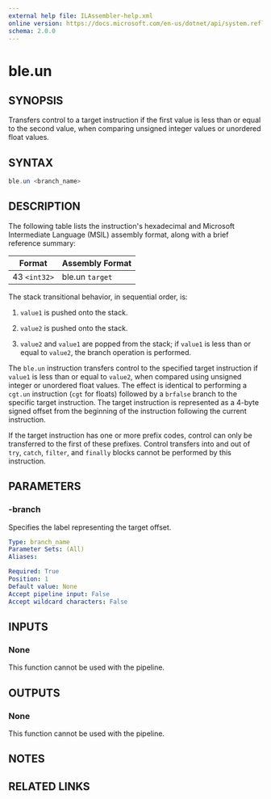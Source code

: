 ```yaml
---
external help file: ILAssembler-help.xml
online version: https://docs.microsoft.com/en-us/dotnet/api/system.reflection.emit.opcodes.ble_un
schema: 2.0.0
---
```


# ble.un

## SYNOPSIS

Transfers control to a target instruction if the first value is less than or equal to the second value, when comparing unsigned integer values or unordered float values.

## SYNTAX

```powershell
ble.un <branch_name>
```

## DESCRIPTION

The following table lists the instruction's hexadecimal and Microsoft Intermediate Language (MSIL) assembly format, along with a brief reference summary:

| Format       | Assembly Format |
| ------------ | --------------- |
| 43 `<int32>` | ble.un `target` |

 The stack transitional behavior, in sequential order, is:

1.  `value1` is pushed onto the stack.

2.  `value2` is pushed onto the stack.

3.  `value2` and `value1` are popped from the stack; if `value1` is less than or equal to `value2`, the branch operation is performed.

 The `ble.un` instruction transfers control to the specified target instruction if `value1` is less than or equal to `value2`, when compared using unsigned integer or unordered float values. The effect is identical to performing a `cgt.un` instruction (`cgt` for floats) followed by a `brfalse` branch to the specific target instruction. The target instruction is represented as a 4-byte signed offset from the beginning of the instruction following the current instruction.

 If the target instruction has one or more prefix codes, control can only be transferred to the first of these prefixes. Control transfers into and out of `try`, `catch`, `filter`, and `finally` blocks cannot be performed by this instruction.

## PARAMETERS

### -branch

Specifies the label representing the target offset.

```yaml
Type: branch_name
Parameter Sets: (All)
Aliases:

Required: True
Position: 1
Default value: None
Accept pipeline input: False
Accept wildcard characters: False
```

## INPUTS

### None

This function cannot be used with the pipeline.

## OUTPUTS

### None

This function cannot be used with the pipeline.

## NOTES

## RELATED LINKS
